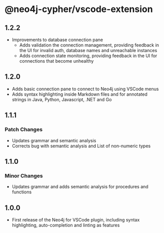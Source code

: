 # @neo4j-cypher/vscode-extension

## 1.2.2

- Improvements to database connection pane
  - Adds validation the connection management, providing feedback in the UI for invalid auth, database names and unreachable instances
  - Adds connection state monitoring, providing feedback in the UI for connections that become unhealthy

## 1.2.0

- Adds basic connection pane to connect to Neo4j using VSCode menus
- Adds syntax highlighting inside Markdown files and for annotated strings in Java, Python, Javascript, .NET and Go

## 1.1.1

### Patch Changes

- Updates grammar and semantic analysis
- Corrects bug with semantic analysis and List of non-numeric types

## 1.1.0

### Minor Changes

- Updates grammar and adds semantic analysis for procedures and functions

## 1.0.0

- First release of the Neo4j for VSCode plugin, including syntax highlighting, auto-completion and linting as features

